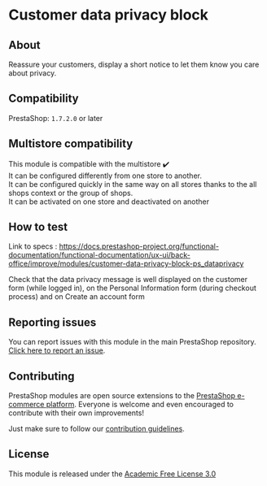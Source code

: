 # Customer data privacy block

## About

Reassure your customers, display a short notice to let them know you care about privacy.

## Compatibility

PrestaShop: `1.7.2.0` or later

## Multistore compatibility

This module is compatible with the multistore :heavy_check_mark: <br/>
It can be configured differently from one store to another.<br/>
It can be configured quickly in the same way on all stores thanks to the all shops context or the group of shops.<br/>
It can be activated on one store and deactivated on another

## How to test

Link to specs : https://docs.prestashop-project.org/functional-documentation/functional-documentation/ux-ui/back-office/improve/modules/customer-data-privacy-block-ps_dataprivacy

Check that the data privacy message is well displayed on the customer form (while logged in), on the Personal Information form (during checkout process) and on Create an account form

## Reporting issues

You can report issues with this module in the main PrestaShop repository. [Click here to report an issue][report-issue]. 

## Contributing

PrestaShop modules are open source extensions to the [PrestaShop e-commerce platform][prestashop]. Everyone is welcome and even encouraged to contribute with their own improvements!

Just make sure to follow our [contribution guidelines][contribution-guidelines].

## License

This module is released under the [Academic Free License 3.0][AFL-3.0] 

[report-issue]: https://github.com/PrestaShop/PrestaShop/issues/new/choose
[prestashop]: https://www.prestashop-project.org/
[contribution-guidelines]: https://devdocs.prestashop.com/1.7/contribute/contribution-guidelines/project-modules/
[AFL-3.0]: https://opensource.org/licenses/AFL-3.0
